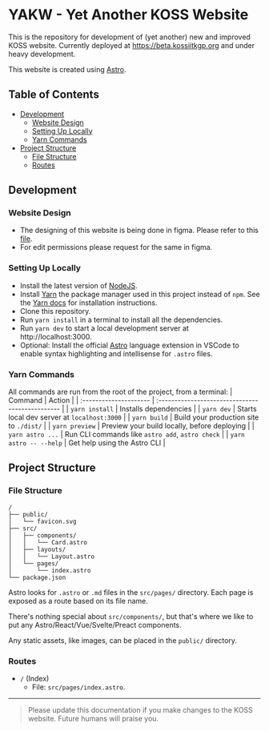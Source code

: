 # YAKW - Yet Another KOSS Website

This is the repository for development of (yet another) new and improved KOSS website. Currently deployed at https://beta.kossiitkgp.org and under heavy development.

This website is created using [Astro](https://astro.build).

## Table of Contents

- [Development](#development)
  - [Website Design](#website-design)
  - [Setting Up Locally](#setting-up-locally)
  - [Yarn Commands](#yarn-commands)
- [Project Structure](#project-structure)
  - [File Structure](#file-structure)
  - [Routes](#routes)

## Development

### Website Design

- The designing of this website is being done in figma. Please refer to this [file](<https://www.figma.com/file/Ig70QETLgR6Y0ZPj8ZJuTr/KOSS-Website-(Astro)?type=design&node-id=0%3A1&mode=design&t=RozP8tupGSpVSKtF-1>).
- For edit permissions please request for the same in figma.

### Setting Up Locally

- Install the latest version of [NodeJS](https://nodejs.org/en).
- Install [Yarn](https://yarnpkg.com/) the package manager used in this project instead of `npm`. See the [Yarn docs](https://yarnpkg.com/getting-started/install) for installation instructions.
- Clone this repository.
- Run `yarn install` in a terminal to install all the dependencies.
- Run `yarn dev` to start a local development server at http://localhost:3000.
- Optional: Install the official [Astro](https://marketplace.visualstudio.com/items?itemName=astro-build.astro-vscode) language extension in VSCode to enable syntax highlighting and intellisense for `.astro` files.

### Yarn Commands

All commands are run from the root of the project, from a terminal:
| Command | Action |
| :--------------------- | :----------------------------------------------- |
| `yarn install` | Installs dependencies |
| `yarn dev` | Starts local dev server at `localhost:3000` |
| `yarn build` | Build your production site to `./dist/` |
| `yarn preview` | Preview your build locally, before deploying |
| `yarn astro ...` | Run CLI commands like `astro add`, `astro check` |
| `yarn astro -- --help` | Get help using the Astro CLI |

## Project Structure

### File Structure

```
/
├── public/
│   └── favicon.svg
├── src/
│   ├── components/
│   │   └── Card.astro
│   ├── layouts/
│   │   └── Layout.astro
│   └── pages/
│       └── index.astro
└── package.json
```

Astro looks for `.astro` or `.md` files in the `src/pages/` directory. Each page is exposed as a route based on its file name.

There's nothing special about `src/components/`, but that's where we like to put any Astro/React/Vue/Svelte/Preact components.

Any static assets, like images, can be placed in the `public/` directory.

### Routes

- `/` (Index)
  - File: `src/pages/index.astro`.

---

> Please update this documentation if you make changes to the KOSS website. Future humans will praise you.
